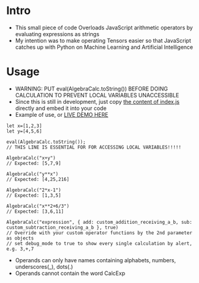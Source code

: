 # Intro
- This small piece of code Overloads JavaScript arithmetic operators by evaluating expressions as strings
- My intention was to make operating Tensors easier so that JavaScript catches up with Python on Machine Learning and Artificial Intelligence
# Usage
- WARNING: PUT eval(AlgebraCalc.toString()) BEFORE DOING CALCULATION TO PREVENT LOCAL VARIABLES UNACCESSIBLE
- Since this is still in development, just copy [the content of index.js](https://github.com/jjtseng93/js-operator-overloading-by-eval/blob/main/index.js) directly and embed it into your code
- Example of use, or [LIVE DEMO HERE](https://jjtseng93.github.io/js-operator-overloading-by-eval/)
```
let x=[1,2,3]
let y=[4,5,6]

eval(AlgebraCalc.toString());
// THIS LINE IS ESSENTIAL FOR FOR ACCESSING LOCAL VARIABLES!!!!!

AlgebraCalc("x+y")
// Expected: [5,7,9]

AlgebraCalc("y**x")
// Expected: [4,25,216]

AlgebraCalc("2*x-1")
// Expected: [1,3,5]

AlgebraCalc("x**2+6/3")
// Expected: [3,6,11]

AlgebraCalc("expression", { add: custom_addition_receiving_a_b, sub: custom_subtraction_receiving_a_b }, true)
// Override with your custom operator functions by the 2nd parameter as objects
// set debug_mode to true to show every single calculation by alert, e.g. 3,+,7

```
- Operands can only have names containing alphabets, numbers, underscores(_), dots(.)
- Operands cannot contain the word CalcExp
 
